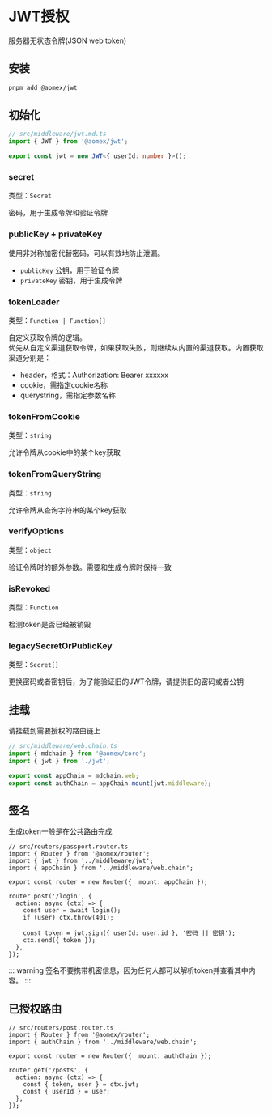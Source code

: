 # JWT授权

服务器无状态令牌(JSON web token)

## 安装

```bash
pnpm add @aomex/jwt
```

## 初始化

```typescript
// src/middleware/jwt.md.ts
import { JWT } from '@aomex/jwt';

export const jwt = new JWT<{ userId: number }>();
```

### secret

类型：`Secret`

密码，用于生成令牌和验证令牌

### publicKey + privateKey

使用非对称加密代替密码，可以有效地防止泄漏。

- `publicKey` 公钥，用于验证令牌
- `privateKey` 密钥，用于生成令牌

### tokenLoader

类型：`Function | Function[]`

自定义获取令牌的逻辑。<br>
优先从自定义渠道获取令牌，如果获取失败，则继续从内置的渠道获取。内置获取渠道分别是：

- header，格式：Authorization: Bearer xxxxxx
- cookie，需指定cookie名称
- querystring，需指定参数名称

### tokenFromCookie

类型：`string`

允许令牌从cookie中的某个key获取

### tokenFromQueryString

类型：`string`

允许令牌从查询字符串的某个key获取

### verifyOptions

类型：`object`

验证令牌时的额外参数。需要和生成令牌时保持一致

### isRevoked

类型：`Function`

检测token是否已经被销毁

### legacySecretOrPublicKey

类型：`Secret[]`

更换密码或者密钥后，为了能验证旧的JWT令牌，请提供旧的密码或者公钥

## 挂载

请挂载到需要授权的路由链上

```typescript
// src/middleware/web.chain.ts
import { mdchain } from '@aomex/core';
import { jwt } from './jwt';

export const appChain = mdchain.web;
export const authChain = appChain.mount(jwt.middleware);
```

## 签名

生成token一般是在公共路由完成

```typescript{13}
// src/routers/passport.router.ts
import { Router } from '@aomex/router';
import { jwt } from '../middleware/jwt';
import { appChain } from '../middleware/web.chain';

export const router = new Router({  mount: appChain });

router.post('/login', {
  action: async (ctx) => {
    const user = await login();
    if (user) ctx.throw(401);

    const token = jwt.sign({ userId: user.id }, '密码 || 密钥');
    ctx.send({ token });
  },
});
```

::: warning
签名不要携带机密信息，因为任何人都可以解析token并查看其中内容。
:::

## 已授权路由

```typescript{9,10}
// src/routers/post.router.ts
import { Router } from '@aomex/router';
import { authChain } from '../middleware/web.chain';

export const router = new Router({  mount: authChain });

router.get('/posts', {
  action: async (ctx) => {
    const { token, user } = ctx.jwt;
    const { userId } = user;
  },
});
```

